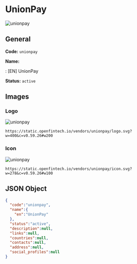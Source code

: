 
# UnionPay 
![unionpay](https://static.openfintech.io/vendors/unionpay/logo.svg?w=400&c=v0.59.26#w200)  

## General 
 
**Code:** `unionpay` 
 
**Name:** 
 
:	[EN] UnionPay 
 
**Status:** `active` 
 

## Images 

### Logo 
 
![unionpay](https://static.openfintech.io/vendors/unionpay/logo.svg?w=400&c=v0.59.26#w200)  

```
https://static.openfintech.io/vendors/unionpay/logo.svg?w=400&c=v0.59.26#w200
```  

### Icon 
 
![unionpay](https://static.openfintech.io/vendors/unionpay/icon.svg?w=278&c=v0.59.26#w100)  

```
https://static.openfintech.io/vendors/unionpay/icon.svg?w=278&c=v0.59.26#w100
```  

## JSON Object 

```json
{
  "code":"unionpay",
  "name":{
    "en":"UnionPay"
  },
  "status":"active",
  "description":null,
  "links":null,
  "countries":null,
  "contacts":null,
  "address":null,
  "social_profiles":null
}
```  
